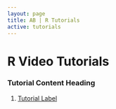 ```yaml
---
layout: page
title: AB | R Tutorials
active: tutorials
---
```

<!--- 
# CONTENT COMING SOON
 <center>
<img src="https://media.giphy.com/media/5AiQLaZhFBeGk/giphy.gif" width="480" height="269" class="img-responsive" alt="Responsive image">
</center> --->

# R Video Tutorials

### Tutorial Content Heading
1. [Tutorial Label](http://aaronbaggett.com/videotest)